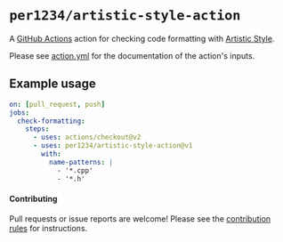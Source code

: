 # `per1234/artistic-style-action`

A [GitHub Actions](https://github.com/features/actions) action for checking code formatting with [Artistic Style](http://astyle.sourceforge.net/).

Please see [action.yml](./action.yml) for the documentation of the action's inputs.

## Example usage

```yaml
on: [pull_request, push]
jobs:
  check-formatting:
    steps:
      - uses: actions/checkout@v2
      - uses: per1234/artistic-style-action@v1
        with:
          name-patterns: |
            - '*.cpp'
            - '*.h'
```

#### Contributing

Pull requests or issue reports are welcome! Please see the [contribution rules](.github/CONTRIBUTING.md) for instructions.
